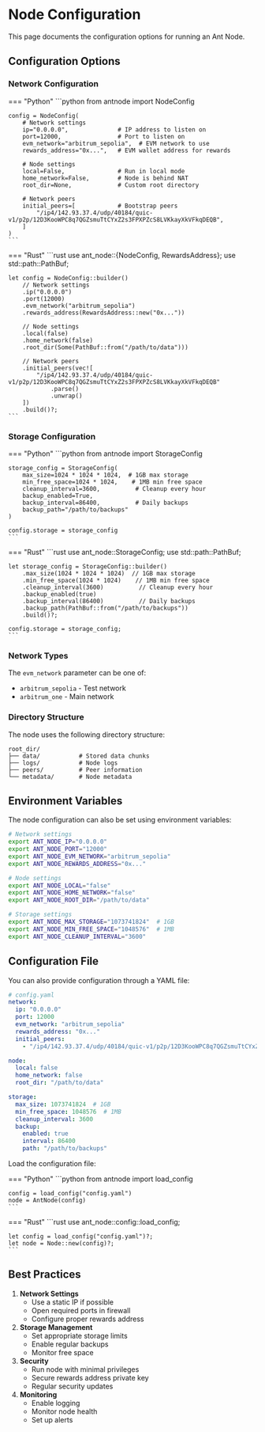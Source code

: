 # Node Configuration

This page documents the configuration options for running an Ant Node.

## Configuration Options

### Network Configuration

\=== "Python" \`\`\`python from antnode import NodeConfig

````
config = NodeConfig(
    # Network settings
    ip="0.0.0.0",              # IP address to listen on
    port=12000,                # Port to listen on
    evm_network="arbitrum_sepolia",  # EVM network to use
    rewards_address="0x...",   # EVM wallet address for rewards
    
    # Node settings
    local=False,               # Run in local mode
    home_network=False,        # Node is behind NAT
    root_dir=None,             # Custom root directory
    
    # Network peers
    initial_peers=[            # Bootstrap peers
        "/ip4/142.93.37.4/udp/40184/quic-v1/p2p/12D3KooWPC8q7QGZsmuTtCYxZ2s3FPXPZcS8LVKkayXkVFkqDEQB",
    ]
)
```
````

\=== "Rust" \`\`\`rust use ant\_node::{NodeConfig, RewardsAddress}; use std::path::PathBuf;

````
let config = NodeConfig::builder()
    // Network settings
    .ip("0.0.0.0")
    .port(12000)
    .evm_network("arbitrum_sepolia")
    .rewards_address(RewardsAddress::new("0x..."))
    
    // Node settings
    .local(false)
    .home_network(false)
    .root_dir(Some(PathBuf::from("/path/to/data")))
    
    // Network peers
    .initial_peers(vec![
        "/ip4/142.93.37.4/udp/40184/quic-v1/p2p/12D3KooWPC8q7QGZsmuTtCYxZ2s3FPXPZcS8LVKkayXkVFkqDEQB"
            .parse()
            .unwrap()
    ])
    .build()?;
```
````

### Storage Configuration

\=== "Python" \`\`\`python from antnode import StorageConfig

````
storage_config = StorageConfig(
    max_size=1024 * 1024 * 1024,  # 1GB max storage
    min_free_space=1024 * 1024,    # 1MB min free space
    cleanup_interval=3600,          # Cleanup every hour
    backup_enabled=True,
    backup_interval=86400,          # Daily backups
    backup_path="/path/to/backups"
)

config.storage = storage_config
```
````

\=== "Rust" \`\`\`rust use ant\_node::StorageConfig; use std::path::PathBuf;

````
let storage_config = StorageConfig::builder()
    .max_size(1024 * 1024 * 1024)  // 1GB max storage
    .min_free_space(1024 * 1024)    // 1MB min free space
    .cleanup_interval(3600)          // Cleanup every hour
    .backup_enabled(true)
    .backup_interval(86400)          // Daily backups
    .backup_path(PathBuf::from("/path/to/backups"))
    .build()?;

config.storage = storage_config;
```
````

### Network Types

The `evm_network` parameter can be one of:

* `arbitrum_sepolia` - Test network
* `arbitrum_one` - Main network

### Directory Structure

The node uses the following directory structure:

```
root_dir/
├── data/           # Stored data chunks
├── logs/           # Node logs
├── peers/          # Peer information
└── metadata/       # Node metadata
```

## Environment Variables

The node configuration can also be set using environment variables:

```bash
# Network settings
export ANT_NODE_IP="0.0.0.0"
export ANT_NODE_PORT="12000"
export ANT_NODE_EVM_NETWORK="arbitrum_sepolia"
export ANT_NODE_REWARDS_ADDRESS="0x..."

# Node settings
export ANT_NODE_LOCAL="false"
export ANT_NODE_HOME_NETWORK="false"
export ANT_NODE_ROOT_DIR="/path/to/data"

# Storage settings
export ANT_NODE_MAX_STORAGE="1073741824"  # 1GB
export ANT_NODE_MIN_FREE_SPACE="1048576"  # 1MB
export ANT_NODE_CLEANUP_INTERVAL="3600"
```

## Configuration File

You can also provide configuration through a YAML file:

```yaml
# config.yaml
network:
  ip: "0.0.0.0"
  port: 12000
  evm_network: "arbitrum_sepolia"
  rewards_address: "0x..."
  initial_peers:
    - "/ip4/142.93.37.4/udp/40184/quic-v1/p2p/12D3KooWPC8q7QGZsmuTtCYxZ2s3FPXPZcS8LVKkayXkVFkqDEQB"

node:
  local: false
  home_network: false
  root_dir: "/path/to/data"

storage:
  max_size: 1073741824  # 1GB
  min_free_space: 1048576  # 1MB
  cleanup_interval: 3600
  backup:
    enabled: true
    interval: 86400
    path: "/path/to/backups"
```

Load the configuration file:

\=== "Python" \`\`\`python from antnode import load\_config

````
config = load_config("config.yaml")
node = AntNode(config)
```
````

\=== "Rust" \`\`\`rust use ant\_node::config::load\_config;

````
let config = load_config("config.yaml")?;
let node = Node::new(config)?;
```
````

## Best Practices

1. **Network Settings**
   * Use a static IP if possible
   * Open required ports in firewall
   * Configure proper rewards address
2. **Storage Management**
   * Set appropriate storage limits
   * Enable regular backups
   * Monitor free space
3. **Security**
   * Run node with minimal privileges
   * Secure rewards address private key
   * Regular security updates
4. **Monitoring**
   * Enable logging
   * Monitor node health
   * Set up alerts
